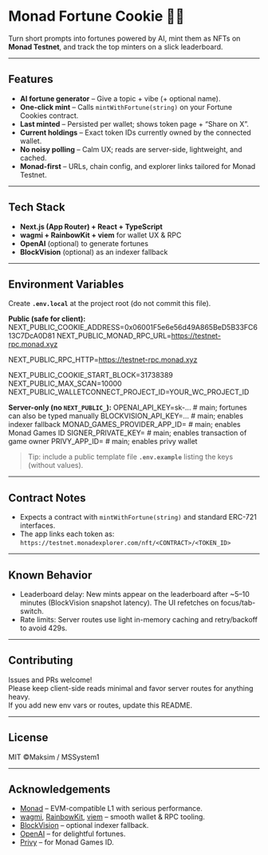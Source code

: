 # Monad Fortune Cookie 🍪✨

Turn short prompts into fortunes powered by AI, mint them as NFTs on **Monad Testnet**, and track the top minters on a slick leaderboard.

---

## Features

- **AI fortune generator** – Give a topic + vibe (+ optional name).  
- **One-click mint** – Calls `mintWithFortune(string)` on your Fortune Cookies contract.  
- **Last minted** – Persisted per wallet; shows token page + “Share on X”.  
- **Current holdings** – Exact token IDs currently owned by the connected wallet.  
- **No noisy polling** – Calm UX; reads are server-side, lightweight, and cached.  
- **Monad-first** – URLs, chain config, and explorer links tailored for Monad Testnet.

---

## Tech Stack

- **Next.js (App Router) + React + TypeScript**
- **wagmi + RainbowKit + viem** for wallet UX & RPC
- **OpenAI** (optional) to generate fortunes
- **BlockVision** (optional) as an indexer fallback

---

## Environment Variables

Create **`.env.local`** at the project root (do not commit this file).

**Public (safe for client):**
NEXT_PUBLIC_COOKIE_ADDRESS=0x06001F5e6e56d49A865BeD5B33FC613C7DcA0D81
NEXT_PUBLIC_MONAD_RPC_URL=https://testnet-rpc.monad.xyz

NEXT_PUBLIC_RPC_HTTP=https://testnet-rpc.monad.xyz

NEXT_PUBLIC_COOKIE_START_BLOCK=31738389
NEXT_PUBLIC_MAX_SCAN=10000
NEXT_PUBLIC_WALLETCONNECT_PROJECT_ID=YOUR_WC_PROJECT_ID

**Server-only (no `NEXT_PUBLIC_`):**
OPENAI_API_KEY=sk-... # main; fortunes can also be typed manually
BLOCKVISION_API_KEY=... # main; enables indexer fallback
MONAD_GAMES_PROVIDER_APP_ID= # main; enables Monad Games ID
SIGNER_PRIVATE_KEY= # main; enables transaction of game owner
PRIVY_APP_ID= # main; enables privy wallet

> Tip: include a public template file **`.env.example`** listing the keys (without values).

---

## Contract Notes

- Expects a contract with `mintWithFortune(string)` and standard ERC-721 interfaces.
- The app links each token as:  
  `https://testnet.monadexplorer.com/nft/<CONTRACT>/<TOKEN_ID>`

---

## Known Behavior

- Leaderboard delay: New mints appear on the leaderboard after ~5–10 minutes (BlockVision snapshot latency). The UI refetches on focus/tab-switch.
- Rate limits: Server routes use light in-memory caching and retry/backoff to avoid 429s.

---

## Contributing

Issues and PRs welcome!  
Please keep client-side reads minimal and favor server routes for anything heavy.  
If you add new env vars or routes, update this README.

---

## License

MIT ©Maksim / MSSystem1

---

## Acknowledgements

- [Monad](https://docs.monad.xyz/) – EVM-compatible L1 with serious performance.  
- [wagmi](https://wagmi.sh/), [RainbowKit](https://www.rainbowkit.com/), [viem](https://viem.sh/) – smooth wallet & RPC tooling.  
- [BlockVision](https://blockvision.org/) – optional indexer fallback.  
- [OpenAI](https://platform.openai.com/) – for delightful fortunes.
- [Privy](https://docs.privy.io/wallets/global-wallets/integrate-a-global-wallet/login-with-a-global-wallet) – for Monad Games ID.


